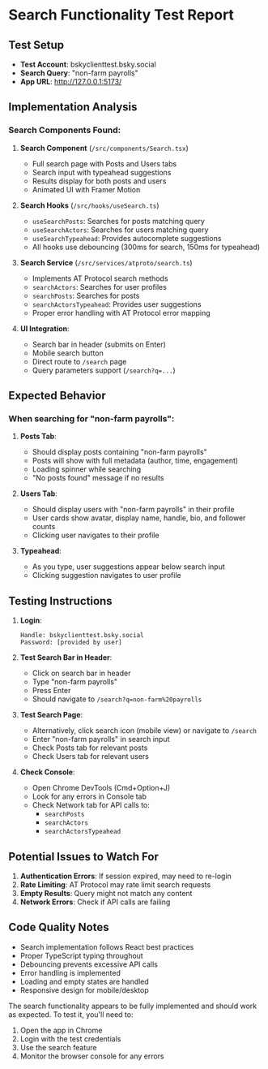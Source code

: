# Search Functionality Test Report

## Test Setup

- **Test Account**: bskyclienttest.bsky.social
- **Search Query**: "non-farm payrolls"
- **App URL**: http://127.0.0.1:5173/

## Implementation Analysis

### Search Components Found:

1. **Search Component** (`/src/components/Search.tsx`)
   - Full search page with Posts and Users tabs
   - Search input with typeahead suggestions
   - Results display for both posts and users
   - Animated UI with Framer Motion

2. **Search Hooks** (`/src/hooks/useSearch.ts`)
   - `useSearchPosts`: Searches for posts matching query
   - `useSearchActors`: Searches for users matching query
   - `useSearchTypeahead`: Provides autocomplete suggestions
   - All hooks use debouncing (300ms for search, 150ms for typeahead)

3. **Search Service** (`/src/services/atproto/search.ts`)
   - Implements AT Protocol search methods
   - `searchActors`: Searches for user profiles
   - `searchPosts`: Searches for posts
   - `searchActorsTypeahead`: Provides user suggestions
   - Proper error handling with AT Protocol error mapping

4. **UI Integration**:
   - Search bar in header (submits on Enter)
   - Mobile search button
   - Direct route to `/search` page
   - Query parameters support (`/search?q=...`)

## Expected Behavior

### When searching for "non-farm payrolls":

1. **Posts Tab**:
   - Should display posts containing "non-farm payrolls"
   - Posts will show with full metadata (author, time, engagement)
   - Loading spinner while searching
   - "No posts found" message if no results

2. **Users Tab**:
   - Should display users with "non-farm payrolls" in their profile
   - User cards show avatar, display name, handle, bio, and follower counts
   - Clicking user navigates to their profile

3. **Typeahead**:
   - As you type, user suggestions appear below search input
   - Clicking suggestion navigates to user profile

## Testing Instructions

1. **Login**:

   ```
   Handle: bskyclienttest.bsky.social
   Password: [provided by user]
   ```

2. **Test Search Bar in Header**:
   - Click on search bar in header
   - Type "non-farm payrolls"
   - Press Enter
   - Should navigate to `/search?q=non-farm%20payrolls`

3. **Test Search Page**:
   - Alternatively, click search icon (mobile view) or navigate to `/search`
   - Enter "non-farm payrolls" in search input
   - Check Posts tab for relevant posts
   - Check Users tab for relevant users

4. **Check Console**:
   - Open Chrome DevTools (Cmd+Option+J)
   - Look for any errors in Console tab
   - Check Network tab for API calls to:
     - `searchPosts`
     - `searchActors`
     - `searchActorsTypeahead`

## Potential Issues to Watch For

1. **Authentication Errors**: If session expired, may need to re-login
2. **Rate Limiting**: AT Protocol may rate limit search requests
3. **Empty Results**: Query might not match any content
4. **Network Errors**: Check if API calls are failing

## Code Quality Notes

- Search implementation follows React best practices
- Proper TypeScript typing throughout
- Debouncing prevents excessive API calls
- Error handling is implemented
- Loading and empty states are handled
- Responsive design for mobile/desktop

The search functionality appears to be fully implemented and should work as expected. To test it, you'll need to:

1. Open the app in Chrome
2. Login with the test credentials
3. Use the search feature
4. Monitor the browser console for any errors
